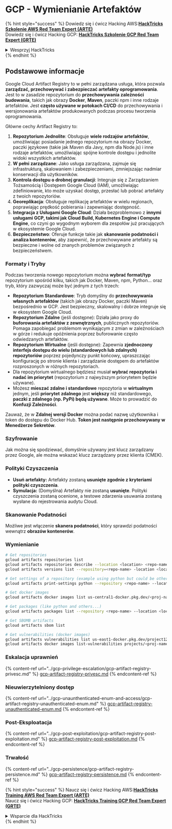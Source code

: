 # GCP - Wymienianie Artefaktów

{% hint style="success" %}
Dowiedz się i ćwicz Hacking AWS:<img src="/.gitbook/assets/image.png" alt="" data-size="line">[**HackTricks Szkolenie AWS Red Team Expert (ARTE)**](https://training.hacktricks.xyz/courses/arte)<img src="/.gitbook/assets/image.png" alt="" data-size="line">\
Dowiedz się i ćwicz Hacking GCP: <img src="/.gitbook/assets/image (2).png" alt="" data-size="line">[**HackTricks Szkolenie GCP Red Team Expert (GRTE)**<img src="/.gitbook/assets/image (2).png" alt="" data-size="line">](https://training.hacktricks.xyz/courses/grte)

<details>

<summary>Wesprzyj HackTricks</summary>

* Sprawdź [**plany subskrypcyjne**](https://github.com/sponsors/carlospolop)!
* **Dołącz do** 💬 [**grupy Discord**](https://discord.gg/hRep4RUj7f) lub [**grupy telegramowej**](https://t.me/peass) lub **śledź** nas na **Twitterze** 🐦 [**@hacktricks\_live**](https://twitter.com/hacktricks\_live)**.**
* **Podziel się trikami hakerskimi, przesyłając PR-y do** [**HackTricks**](https://github.com/carlospolop/hacktricks) i [**HackTricks Cloud**](https://github.com/carlospolop/hacktricks-cloud) repozytoriów na GitHubie.

</details>
{% endhint %}

## Podstawowe informacje

Google Cloud Artifact Registry to w pełni zarządzana usługa, która pozwala **zarządzać, przechowywać i zabezpieczać artefakty oprogramowania**. Jest to w zasadzie repozytorium do **przechowywania zależności budowania**, takich jak obrazy **Docker**, **Maven**, paczki npm i inne rodzaje artefaktów. Jest **często używane w potokach CI/CD** do przechowywania i wersjonowania artefaktów produkowanych podczas procesu tworzenia oprogramowania.

Główne cechy Artifact Registry to:

1. **Repozytorium Jednolite**: Obsługuje **wiele rodzajów artefaktów**, umożliwiając posiadanie jednego repozytorium na obrazy Docker, paczki językowe (takie jak Maven dla Javy, npm dla Node.js) i inne rodzaje artefaktów, umożliwiając spójne kontrole dostępu i jednolite widoki wszystkich artefaktów.
2. **W pełni zarządzane**: Jako usługa zarządzana, zajmuje się infrastrukturą, skalowaniem i zabezpieczeniami, zmniejszając nadmiar konserwacji dla użytkowników.
3. **Kontrola dostępu o drobnej granulacji**: Integruje się z Zarządzaniem Tożsamością i Dostępem Google Cloud (IAM), umożliwiając zdefiniowanie, kto może uzyskać dostęp, przesłać lub pobrać artefakty z twoich repozytoriów.
4. **Georeplikacja**: Obsługuje replikację artefaktów w wielu regionach, poprawiając prędkość pobierania i zapewniając dostępność.
5. **Integracja z Usługami Google Cloud**: Działa bezproblemowo z **innymi usługami GCP, takimi jak Cloud Build, Kubernetes Engine i Compute Engine**, co czyni go wygodnym wyborem dla zespołów już pracujących w ekosystemie Google Cloud.
6. **Bezpieczeństwo**: Oferuje funkcje takie jak **skanowanie podatności i analiza kontenerów**, aby zapewnić, że przechowywane artefakty są bezpieczne i wolne od znanych problemów związanych z bezpieczeństwem.

### Formaty i Tryby

Podczas tworzenia nowego repozytorium można **wybrać format/typ** repozytorium spośród kilku, takich jak Docker, Maven, npm, Python... oraz tryb, który zazwyczaj może być jednym z tych trzech:

* **Repozytorium Standardowe**: Tryb domyślny do **przechowywania własnych artefaktów** (takich jak obrazy Docker, paczki Maven) bezpośrednio w GCP. Jest bezpieczny, skalowalny i dobrze integruje się w ekosystem Google Cloud.
* **Repozytorium Zdalne** (jeśli dostępne): Działa jako proxy do **buforowania artefaktów z zewnętrznych**, publicznych repozytoriów. Pomaga zapobiegać problemom wynikającym z zmian w zależnościach w górze i redukuje opóźnienia poprzez buforowanie często odwiedzanych artefaktów.
* **Repozytorium Wirtualne** (jeśli dostępne): Zapewnia **zjednoczony interfejs dostępu do wielu (standardowych lub zdalnych) repozytoriów** poprzez pojedynczy punkt końcowy, upraszczając konfigurację po stronie klienta i zarządzanie dostępem do artefaktów rozproszonych w różnych repozytoriach.
* Dla repozytorium wirtualnego będziesz musiał **wybrać repozytoria i nadać im priorytet** (repozytorium z najwyższym priorytetem będzie używane).
* Możesz **mieszać zdalne i standardowe** repozytoria w **wirtualnym** jednym, jeśli **priorytet** **zdalnego** jest **większy** niż standardowego, **paczki z zdalnego (np. PyPi) będą używane**. Może to prowadzić do **Konfuzji Zależności**.

Zauważ, że w **Zdalnej wersji Docker** można podać nazwę użytkownika i token do dostępu do Docker Hub. **Token jest następnie przechowywany w Menedżerze Sekretów**.

### Szyfrowanie

Jak można się spodziewać, domyślnie używany jest klucz zarządzany przez Google, ale można wskazać klucz zarządzany przez klienta (CMEK).

### Polityki Czyszczenia

* **Usuń artefakty:** Artefakty zostaną **usunięte zgodnie z kryteriami polityki czyszczenia**.
* **Symulacja:** (Domyślna) Artefakty nie zostaną **usunięte**. Polityki czyszczenia zostaną ocenione, a testowe zdarzenia usuwania zostaną wysłane do rejestrowania audytu Cloud.

### Skanowanie Podatności

Możliwe jest włączenie **skanera podatności**, który sprawdzi podatności wewnątrz **obrazów kontenerów**.

### Wymienianie
```bash
# Get repositories
gcloud artifacts repositories list
gcloud artifacts repositories describe --location <location> <repo-name>
gcloud artifacts versions list --repository=<repo-name> -location <location> --package <package-name>

# Get settings of a repository (example using python but could be other)
gcloud artifacts print-settings python --repository <repo-name> --location <location>

# Get docker images
gcloud artifacts docker images list us-central1-docker.pkg.dev/<proj-name>/<repo-name>

# Get packages (like python and others...)
gcloud artifacts packages list --repository <repo-name> --location <location>

# Get SBOMB artifacts
gcloud artifacts sbom list

# Get vulnerabilities (docker images)
gcloud artifacts vulnerabilities list us-east1-docker.pkg.dev/project123/repository123/someimage@sha256:49765698074d6d7baa82f
gcloud artifacts docker images list-vulnerabilities projects/<proj-name>/locations/<location>/scans/<scan-uuid>
```
### Eskalacja uprawnień

{% content-ref url="../gcp-privilege-escalation/gcp-artifact-registry-privesc.md" %}
[gcp-artifact-registry-privesc.md](../gcp-privilege-escalation/gcp-artifact-registry-privesc.md)
{% endcontent-ref %}

### Nieuwierzytelniony dostęp

{% content-ref url="../gcp-unaunthenticated-enum-and-access/gcp-artifact-registry-unauthenticated-enum.md" %}
[gcp-artifact-registry-unauthenticated-enum.md](../gcp-unaunthenticated-enum-and-access/gcp-artifact-registry-unauthenticated-enum.md)
{% endcontent-ref %}

### Post-Eksploatacja

{% content-ref url="../gcp-post-exploitation/gcp-artifact-registry-post-exploitation.md" %}
[gcp-artifact-registry-post-exploitation.md](../gcp-post-exploitation/gcp-artifact-registry-post-exploitation.md)
{% endcontent-ref %}

### Trwałość

{% content-ref url="../gcp-persistence/gcp-artifact-registry-persistence.md" %}
[gcp-artifact-registry-persistence.md](../gcp-persistence/gcp-artifact-registry-persistence.md)
{% endcontent-ref %}

{% hint style="success" %}
Naucz się i ćwicz Hacking AWS:<img src="/.gitbook/assets/image.png" alt="" data-size="line">[**HackTricks Training AWS Red Team Expert (ARTE)**](https://training.hacktricks.xyz/courses/arte)<img src="/.gitbook/assets/image.png" alt="" data-size="line">\
Naucz się i ćwicz Hacking GCP: <img src="/.gitbook/assets/image (2).png" alt="" data-size="line">[**HackTricks Training GCP Red Team Expert (GRTE)**<img src="/.gitbook/assets/image (2).png" alt="" data-size="line">](https://training.hacktricks.xyz/courses/grte)

<details>

<summary>Wsparcie dla HackTricks</summary>

* Sprawdź [**plan abonamentowy**](https://github.com/sponsors/carlospolop)!
* **Dołącz do** 💬 [**Grupy Discord**](https://discord.gg/hRep4RUj7f) lub [**grupy telegramowej**](https://t.me/peass) lub **śledź** nas na **Twitterze** 🐦 [**@hacktricks\_live**](https://twitter.com/hacktricks\_live)**.**
* **Podziel się trikami hakerskimi, przesyłając PR-y do** [**HackTricks**](https://github.com/carlospolop/hacktricks) i [**HackTricks Cloud**](https://github.com/carlospolop/hacktricks-cloud) github repos.

</details>
{% endhint %}
